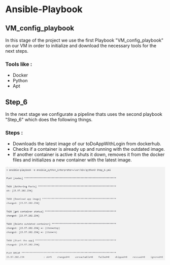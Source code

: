 # Ansible-Playbook

## VM_config_playbook

In this stage of the project we use the first Playbook "VM_config_playbook" on our VM in order to initialize and 
download the necessary tools for the next steps.

### Tools like :

- Docker
- Python
- Apt

## Step_6
In the next stage we configurate a pipeline thats uses the second playbook "Step_6" which does the following things.

### Steps : 
- Downloads the latest image of our toDoAppWithLogin from dockerhub.
- Checks if a container is already up and running with the outdated image.
- If another container is active it shuts it down, removes it from the docker files and initializes a new container with the latest image.

![Step 6 Results](assetsREADME/step_6_result.PNG "Tasks of Step 6 playbook")


